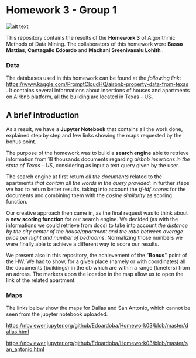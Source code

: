 
# Homework 3 - Group 1

![alt text](https://www.3ders.org/images2016/airbnb-partners-matterport-launch-3d-virtual-tour-pilot-project-4.jpg)



This repository contains the results of the __Homework 3__ of Algorithmic Methods of Data Mining.
The collaborators of this homework were __Basso Mattias__, __Cantagallo Edoardo__ and __Machani Sreenivasalu Lohith__ .

### Data 
The databases used in this homework can be found at the _following link_:
https://www.kaggle.com/PromptCloudHQ/airbnb-property-data-from-texas . 
It contains several informations about insertions of houses and apartments on Airbnb platform, all the building are located in Texas - US. 

## A brief introduction

As a result, we have a __Jupyter Notebook__ that contains all the work done, explained step by step and few links showing the maps requested by the bonus point.

The purpose of the homework was to build a __search engine__ able to retrieve information from 18 thousands documents regarding _airbnb insertions in the state of Texas - US_, considering as input a text query given by the user.

The search engine at first return _all the documents_ related to the apartments _that contain all the words in the query provided_; in further steps we had to return better results, taking into account the _tf-idf scores_ for the documents and combining them with the _cosine similarity_ as scoring function. 

Our creative approach then came in, as the final request was to think about a __new scoring function__ for our search engine. We decided (as with the informations we could retrieve from docs) to take into account _the distance by the city center of the house/apartment and the ratio between average price per night and number of bedrooms_. Normalizing those numbers we were finally able to achieve a different way to score our results.

We present also in this repository, the achievement of the "__Bonus__" point of the HW. We had to show, for a given place (namely or with coordinates) all the documents (buildings) in the db which are within a range (kmeters) from an adress. The markers upon the location in the map allow us to open the link of the related apartment.


### Maps

The links below show the maps for Dallas and San Antonio, which cannot be seen from the jupyter notebook uploaded.

https://nbviewer.jupyter.org/github/Edoardoba/Homework03/blob/master/dallas.html

https://nbviewer.jupyter.org/github/Edoardoba/Homework03/blob/master/san_antonio.html

